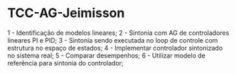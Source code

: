 # TCC-AG-Jeimisson

1 - Identificação de modelos lineares;
2 - Sintonia com AG de controladores lineares PI e PID;
3 - Sintonia sendo executada no loop de controle com estrutura no espaço de estados;
4 - Implementar controlador sintonizado no sistema real;
5 - Comparar desempenhos;
6 - Utilizar modelo de referência para sintonia do controlador;

